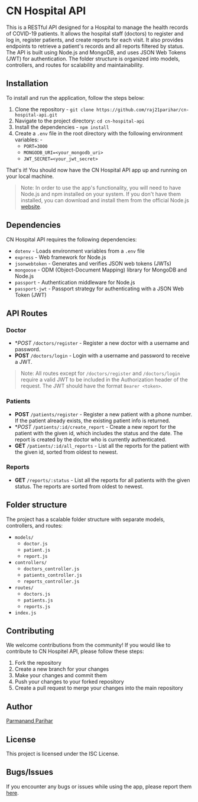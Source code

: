 # CN Hospital API

This is a RESTful API designed for a Hospital to manage the health records of COVID-19 patients. It allows the hospital staff (doctors) to register and log in, register patients, and create reports for each visit. It also provides endpoints to retrieve a patient's records and all reports filtered by status.
The API is built using Node.js and MongoDB, and uses JSON Web Tokens (JWT) for authentication. The folder structure is organized into models, controllers, and routes for scalability and maintainability.

## Installation

To install and run the application, follow the steps below:

1. Clone the repository - `git clone https://github.com/raj21parihar/cn-hospital-api.git`
2. Navigate to the project directory: `cd cn-hospital-api`
3. Install the dependencies - `npm install`
4. Create a `.env` file in the root directory with the following environment variables: -
    - `PORT=3000`
    - `MONGODB_URI=<your_mongodb_uri>`
    - `JWT_SECRET=<your_jwt_secret>`

That's it! You should now have the CN Hospital API app up and running on your local machine.

>Note: In order to use the app's functionality, you will need to have Node.js and npm installed on your system. If you don't have them installed, you can download and install them from the official Node.js [website](https://nodejs.org/en/).

## Dependencies

CN Hospital API requires the following dependencies:

- `dotenv` - Loads environment variables from a `.env` file
- `express` - Web framework for Node.js
- `jsonwebtoken` - Generates and verifies JSON web tokens (JWTs)
- `mongoose` - ODM (Object-Document Mapping) library for MongoDB and Node.js
- `passport` - Authentication middleware for Node.js
- `passport-jwt` - Passport strategy for authenticating with a JSON Web Token (JWT)

## API Routes

### Doctor
- **POST*  `/doctors/register` - Register a new doctor with a username and password.
- **POST**  `/doctors/login` - Login with a username and password to receive a JWT.
>Note: All routes except for `/doctors/register` and `/doctors/login` require a valid JWT to be included in the Authorization header of the request. The JWT should have the format `Bearer <token>`.
### Patients
- **POST**  `/patients/register` - Register a new patient with a phone number. If the patient already exists, the existing patient info is returned.
- **POST*  `/patients/:id/create_report` - Create a new report for the patient with the given id, which includes the status and the date. The report is created by the doctor who is currently authenticated.
- **GET**  `/patients/:id/all_reports` - List all the reports for the patient with the given id, sorted from oldest to newest.
### Reports
- **GET**  `/reports/:status` - List all the reports for all patients with the given status. The reports are sorted from oldest to newest.

## Folder structure 

The project has a scalable folder structure with separate models, controllers, and routes:
- `models/`
  - `doctor.js`
  - `patient.js`
  - `report.js`
- `controllers/`
  - `doctors_controller.js`
  - `patients_controller.js`
  - `reports_controller.js`
- `routes/`
  - `doctors.js`
  - `patients.js`
  - `reports.js`
- `index.js`

## Contributing

We welcome contributions from the community! If you would like to contribute to CN Hospitel API, please follow these steps:
1. Fork the repository
2. Create a new branch for your changes
3. Make your changes and commit them
4. Push your changes to your forked repository
5. Create a pull request to merge your changes into the main repository

## Author

[Parmanand Parihar](https://github.com/raj21parihar/)

## License

This project is licensed under the ISC License.

## Bugs/Issues

If you encounter any bugs or issues while using the app, please report them [here](https://github.com/raj21parihar/cn-hospital-api/issues).

